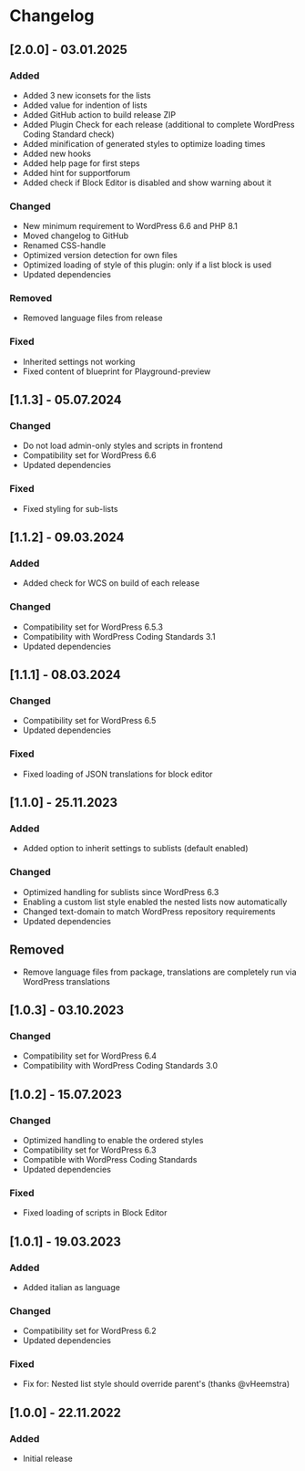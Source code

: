 # Changelog

## [2.0.0] - 03.01.2025

### Added

- Added 3 new iconsets for the lists
- Added value for indention of lists
- Added GitHub action to build release ZIP
- Added Plugin Check for each release (additional to complete WordPress Coding Standard check)
- Added minification of generated styles to optimize loading times
- Added new hooks
- Added help page for first steps
- Added hint for supportforum
- Added check if Block Editor is disabled and show warning about it

### Changed

- New minimum requirement to WordPress 6.6 and PHP 8.1
- Moved changelog to GitHub
- Renamed CSS-handle
- Optimized version detection for own files
- Optimized loading of style of this plugin: only if a list block is used
- Updated dependencies

### Removed

- Removed language files from release

### Fixed

- Inherited settings not working
- Fixed content of blueprint for Playground-preview

## [1.1.3] - 05.07.2024

### Changed

- Do not load admin-only styles and scripts in frontend
- Compatibility set for WordPress 6.6
- Updated dependencies

### Fixed

- Fixed styling for sub-lists


## [1.1.2] - 09.03.2024

### Added

- Added check for WCS on build of each release

### Changed

- Compatibility set for WordPress 6.5.3
- Compatibility with WordPress Coding Standards 3.1
- Updated dependencies

## [1.1.1] - 08.03.2024

### Changed

- Compatibility set for WordPress 6.5
- Updated dependencies

### Fixed

- Fixed loading of JSON translations for block editor

## [1.1.0] - 25.11.2023

### Added

- Added option to inherit settings to sublists (default enabled)

### Changed

- Optimized handling for sublists since WordPress 6.3
- Enabling a custom list style enabled the nested lists now automatically
- Changed text-domain to match WordPress repository requirements
- Updated dependencies

## Removed

- Remove language files from package, translations are completely run via WordPress translations

## [1.0.3] - 03.10.2023

### Changed

- Compatibility set for WordPress 6.4
- Compatibility with WordPress Coding Standards 3.0

## [1.0.2] - 15.07.2023

### Changed

- Optimized handling to enable the ordered styles
- Compatibility set for WordPress 6.3
- Compatible with WordPress Coding Standards
- Updated dependencies

### Fixed

- Fixed loading of scripts in Block Editor

## [1.0.1] - 19.03.2023

### Added

- Added italian as language

### Changed

- Compatibility set for WordPress 6.2
- Updated dependencies

### Fixed

- Fix for: Nested list style should override parent's (thanks @vHeemstra)

## [1.0.0] - 22.11.2022

### Added

- Initial release
